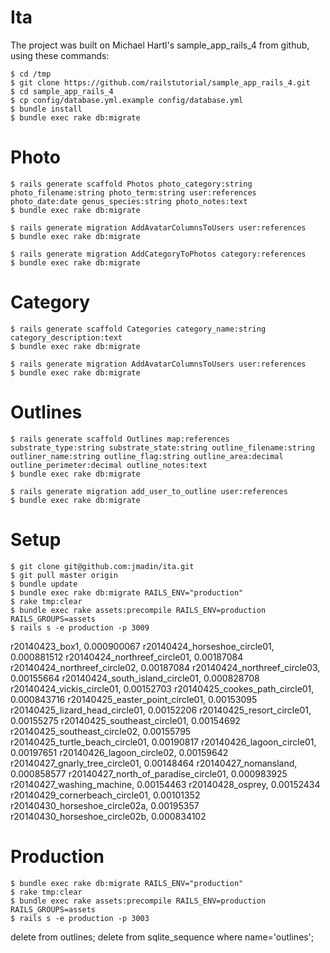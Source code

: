 # Ita

The project was built on Michael Hartl's sample_app_rails_4 from github, using these commands:

    $ cd /tmp
    $ git clone https://github.com/railstutorial/sample_app_rails_4.git
    $ cd sample_app_rails_4
    $ cp config/database.yml.example config/database.yml
    $ bundle install
    $ bundle exec rake db:migrate

# Photo

    $ rails generate scaffold Photos photo_category:string photo_filename:string photo_term:string user:references photo_date:date genus_species:string photo_notes:text
    $ bundle exec rake db:migrate

    $ rails generate migration AddAvatarColumnsToUsers user:references
    $ bundle exec rake db:migrate

    $ rails generate migration AddCategoryToPhotos category:references
    $ bundle exec rake db:migrate

# Category

    $ rails generate scaffold Categories category_name:string category_description:text
    $ bundle exec rake db:migrate

    $ rails generate migration AddAvatarColumnsToUsers user:references
    $ bundle exec rake db:migrate


# Outlines

    $ rails generate scaffold Outlines map:references substrate_type:string substrate_state:string outline_filename:string outliner_name:string outline_flag:string outline_area:decimal outline_perimeter:decimal outline_notes:text
    $ bundle exec rake db:migrate

    $ rails generate migration add_user_to_outline user:references
    $ bundle exec rake db:migrate


# Setup

    $ git clone git@github.com:jmadin/ita.git
    $ git pull master origin
    $ bundle update
    $ bundle exec rake db:migrate RAILS_ENV="production"
    $ rake tmp:clear
    $ bundle exec rake assets:precompile RAILS_ENV=production RAILS_GROUPS=assets
    $ rails s -e production -p 3009





r20140423_box1, 0.000900067
r20140424_horseshoe_circle01, 0.000881512
r20140424_northreef_circle01, 0.00187084
r20140424_northreef_circle02, 0.00187084
r20140424_northreef_circle03, 0.00155664
r20140424_south_island_circle01, 0.000828708
r20140424_vickis_circle01, 0.00152703
r20140425_cookes_path_circle01, 0.000843716
r20140425_easter_point_circle01, 0.00153095
r20140425_lizard_head_circle01, 0.00152206
r20140425_resort_circle01, 0.00155275
r20140425_southeast_circle01, 0.00154692
r20140425_southeast_circle02, 0.00155795
r20140425_turtle_beach_circle01, 0.00190817
r20140426_lagoon_circle01, 0.00197651
r20140426_lagoon_circle02, 0.00159642
r20140427_gnarly_tree_circle01, 0.00148464
r20140427_nomansland, 0.000858577
r20140427_north_of_paradise_circle01, 0.000983925
r20140427_washing_machine, 0.00154463
r20140428_osprey, 0.00152434
r20140429_cornerbeach_circle01, 0.00101352
r20140430_horseshoe_circle02a, 0.00195357
r20140430_horseshoe_circle02b, 0.000834102

# Production

    $ bundle exec rake db:migrate RAILS_ENV="production"
    $ rake tmp:clear
    $ bundle exec rake assets:precompile RAILS_ENV=production RAILS_GROUPS=assets
    $ rails s -e production -p 3003

delete from outlines;
delete from sqlite_sequence where name='outlines';

